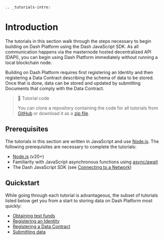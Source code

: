 ```{eval-rst}
.. _tutorials-intro:
```

# Introduction

The tutorials in this section walk through the steps necessary to begin building on Dash Platform using the Dash JavaScript SDK. As all communication happens via the masternode hosted decentralized API (DAPI), you can begin using Dash Platform immediately without running a local blockchain node.

Building on Dash Platform requires first registering an Identity and then registering a Data Contract describing the schema of data to be stored. Once that is done, data can be stored and updated by submitting Documents that comply with the Data Contract.

> 📘 Tutorial code
>
> You can clone a repository containing the code for all tutorials from <a href="https://github.com/dashevo/platform-readme-tutorials#readme" target="_blank">GitHub</a> or download it as a [zip file](https://github.com/dashevo/platform-readme-tutorials/archive/refs/heads/main.zip).

## Prerequisites

The tutorials in this section are written in JavaScript and use [Node.js](https://nodejs.org/en/about/). The following prerequisites are necessary to complete the tutorials:

- [Node.js](https://nodejs.org/en/) (v20+)
- Familiarity with JavaScript asynchronous functions using [async/await](https://developer.mozilla.org/en-US/docs/Learn/JavaScript/Asynchronous/Async_await)
- The Dash JavaScript SDK (see [Connecting to a Network](../tutorials/connecting-to-testnet.md#1-install-the-dash-sdk))

## Quickstart

While going through each tutorial is advantageous, the subset of tutorials listed below get you from a start to storing data on Dash Platform most quickly:

- [Obtaining test funds](../tutorials/create-and-fund-a-wallet.md)
- [Registering an Identity](../tutorials/identities-and-names/register-an-identity.md)
- [Registering a Data Contract](../tutorials/contracts-and-documents/register-a-data-contract.md)
- [Submitting data](../tutorials/contracts-and-documents/submit-documents.md)
